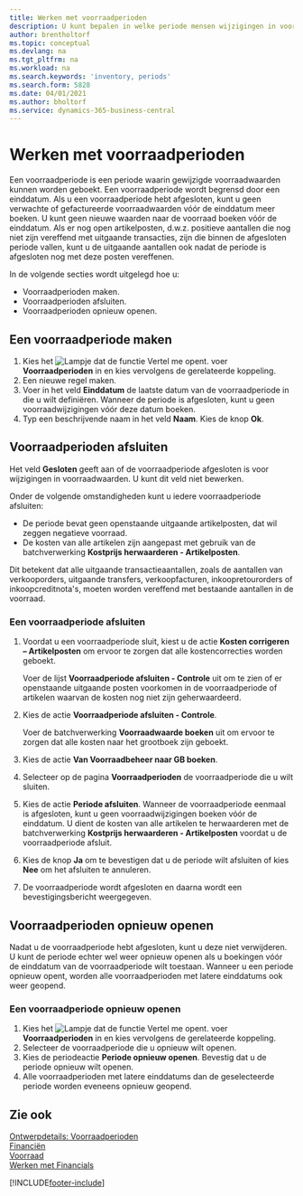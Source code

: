 ```yaml
---
title: Werken met voorraadperioden
description: U kunt bepalen in welke periode mensen wijzigingen in voorraad kunnen boeken door voorraadperioden te definiëren.
author: brentholtorf
ms.topic: conceptual
ms.devlang: na
ms.tgt_pltfrm: na
ms.workload: na
ms.search.keywords: 'inventory, periods'
ms.search.form: 5828
ms.date: 04/01/2021
ms.author: bholtorf
ms.service: dynamics-365-business-central
---
```

# Werken met voorraadperioden

Een voorraadperiode is een periode waarin gewijzigde voorraadwaarden kunnen worden geboekt. Een voorraadperiode wordt begrensd door een einddatum. Als u een voorraadperiode hebt afgesloten, kunt u geen verwachte of gefactureerde voorraadwaarden vóór de einddatum meer boeken. U kunt geen nieuwe waarden naar de voorraad boeken vóór de einddatum. Als er nog open artikelposten, d.w.z. positieve aantallen die nog niet zijn vereffend met uitgaande transacties, zijn die binnen de afgesloten periode vallen, kunt u de uitgaande aantallen ook nadat de periode is afgesloten nog met deze posten vereffenen.  

In de volgende secties wordt uitgelegd hoe u:

* Voorraadperioden maken.  
* Voorraadperioden afsluiten.  
* Voorraadperioden opnieuw openen.  

## Een voorraadperiode maken

1. Kies het ![Lampje dat de functie Vertel me opent.](media/ui-search/search_small.png "Vertel me wat u wilt doen") voer **Voorraadperioden** in en kies vervolgens de gerelateerde koppeling.  
2. Een nieuwe regel maken.  
3. Voer in het veld **Einddatum** de laatste datum van de voorraadperiode in die u wilt definiëren. Wanneer de periode is afgesloten, kunt u geen voorraadwijzigingen vóór deze datum boeken.  
4. Typ een beschrijvende naam in het veld **Naam**. Kies de knop **Ok**.  

## Voorraadperioden afsluiten

Het veld **Gesloten** geeft aan of de voorraadperiode afgesloten is voor wijzigingen in voorraadwaarden. U kunt dit veld niet bewerken.  

Onder de volgende omstandigheden kunt u iedere voorraadperiode afsluiten:  

* De periode bevat geen openstaande uitgaande artikelposten, dat wil zeggen negatieve voorraad.  
* De kosten van alle artikelen zijn aangepast met gebruik van de batchverwerking **Kostprijs herwaarderen - Artikelposten**.  

Dit betekent dat alle uitgaande transactieaantallen, zoals de aantallen van verkooporders, uitgaande transfers, verkoopfacturen, inkoopretourorders of inkoopcreditnota's, moeten worden vereffend met bestaande aantallen in de voorraad.  

### Een voorraadperiode afsluiten  

1. Voordat u een voorraadperiode sluit, kiest u de actie **Kosten corrigeren – Artikelposten** om ervoor te zorgen dat alle kostencorrecties worden geboekt.

    Voer de lijst **Voorraadperiode afsluiten - Controle** uit om te zien of er openstaande uitgaande posten voorkomen in de voorraadperiode of artikelen waarvan de kosten nog niet zijn geherwaardeerd.  
2. Kies de actie **Voorraadperiode afsluiten - Controle**.  

    Voer de batchverwerking **Voorraadwaarde boeken** uit om ervoor te zorgen dat alle kosten naar het grootboek zijn geboekt.  
3. Kies de actie **Van Voorraadbeheer naar GB boeken**.  
4. Selecteer op de pagina **Voorraadperioden** de voorraadperiode die u wilt sluiten.  
5. Kies de actie **Periode afsluiten**. Wanneer de voorraadperiode eenmaal is afgesloten, kunt u geen voorraadwijzigingen boeken vóór de einddatum. U dient de kosten van alle artikelen te herwaarderen met de batchverwerking **Kostprijs herwaarderen - Artikelposten** voordat u de voorraadperiode afsluit.  
6. Kies de knop **Ja** om te bevestigen dat u de periode wilt afsluiten of kies **Nee** om het afsluiten te annuleren.  
7. De voorraadperiode wordt afgesloten en daarna wordt een bevestigingsbericht weergegeven.  

## Voorraadperioden opnieuw openen  
Nadat u de voorraadperiode hebt afgesloten, kunt u deze niet verwijderen. U kunt de periode echter wel weer opnieuw openen als u boekingen vóór de einddatum van de voorraadperiode wilt toestaan. Wanneer u een periode opnieuw opent, worden alle voorraadperioden met latere einddatums ook weer geopend.  

### Een voorraadperiode opnieuw openen  
1. Kies het ![Lampje dat de functie Vertel me opent.](media/ui-search/search_small.png "Vertel me wat u wilt doen") voer **Voorraadperioden** in en kies vervolgens de gerelateerde koppeling.  
2. Selecteer de voorraadperiode die u opnieuw wilt openen.  
3. Kies de periodeactie **Periode opnieuw openen**. Bevestig dat u de periode opnieuw wilt openen.  
4. Alle voorraadperioden met latere einddatums dan de geselecteerde periode worden eveneens opnieuw geopend.  

## Zie ook  
[Ontwerpdetails: Voorraadperioden](design-details-inventory-periods.md)  
[Financiën](finance.md)  
[Voorraad](inventory-manage-inventory.md)  
[Werken met Financials](ui-work-product.md)


[!INCLUDE[footer-include](includes/footer-banner.md)]